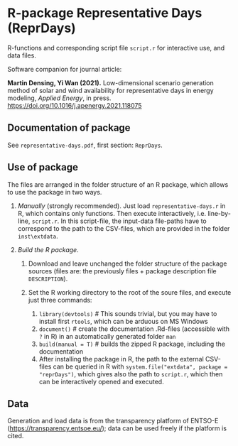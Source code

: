 # R-package Representative Days (ReprDays)

R-functions and corresponding script file `script.r` for interactive use, and data files.

Software companion for journal article:

**Martin Densing, Yi Wan (2021).** Low-dimensional scenario generation method of solar and wind availability for representative days in energy modeling, *Applied Energy*, in press. https://doi.org/10.1016/j.apenergy.2021.118075


## Documentation of package

See `representative-days.pdf`, first section: `ReprDays`.


## Use of package

The files are arranged in the folder structure of an R package, which allows to use the package in two ways.

1. *Manually* (strongly recommended). Just load `representative-days.r` in R, which contains only functions. Then execute interactively, i.e. line-by-line, `script.r`. In this script-file, the input-data file-paths have to correspond to the path to the CSV-files, which are provided in the folder `inst\extdata`. 
2. *Build the R package*. 

    1. Download and leave unchanged the folder structure of the package sources (files are: the previously files + package description file `DESCRIPTION`). 
	2. Set the R working directory to the root of the soure files, and execute just three commands:
	
	   1. `library(devtools)` # This sounds trivial, but you may have to install first `rtools`, which can be arduous on MS Windows
	   2. `document()` # create the documentation .Rd-files (accessible  with `?` in R) in an automatically generated folder `man` 
	   3. `build(manual = T)` # builds the zipped R package, including the documentation
	   4. After installing the package in R, the path to the external CSV-files can be queried in R with `system.file("extdata", package = "reprDays")`, which gives also the path to `script.r`, which then can be interactively opened and executed.

## Data

Generation and load data is from the transparency platform of ENTSO-E (https://transparency.entsoe.eu/); data can be used freely if the platform is cited.
